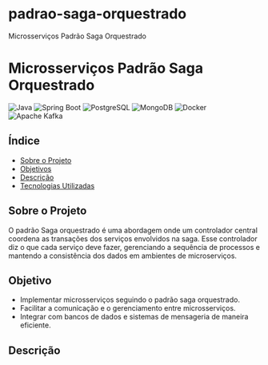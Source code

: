 # padrao-saga-orquestrado
Microsserviços Padrão Saga Orquestrado

# Microsserviços Padrão Saga Orquestrado

![Java](https://img.shields.io/badge/Java-ED8B00?style=for-the-badge&logo=java&logoColor=white)
![Spring Boot](https://img.shields.io/badge/Spring%20Boot-6DB33F?style=for-the-badge&logo=spring-boot&logoColor=white)
![PostgreSQL](https://img.shields.io/badge/postgresql-4169E1?style=for-the-badge&logo=postgresql&logoColor=blue&color=%23f6f7f8)
![MongoDB](https://img.shields.io/badge/-MongoDB-13aa52?style=for-the-badge&logo=mongodb&logoColor=white)
![Docker](https://img.shields.io/badge/docker-2496ED?style=for-the-badge&logo=docker&logoColor=white)
![Apache Kafka](https://img.shields.io/badge/Apache_Kafka-231F20?style=for-the-badge&logo=apache-kafka&logoColor=white)

## Índice
- [Sobre o Projeto](#sobre-o-projeto)
- [Objetivos](#Objetivo)
- [Descrição](#Descrição)
- [Tecnologias Utilizadas](#tecnologias-utilizadas)


## Sobre o Projeto
   O padrão Saga orquestrado é uma abordagem onde um controlador central coordena as transações dos serviços envolvidos na saga. Esse controlador diz o que cada serviço deve fazer, gerenciando a sequência de processos e 
   mantendo a consistência dos dados em ambientes de microserviços.

## Objetivo
- Implementar microsserviços seguindo o padrão saga orquestrado.
- Facilitar a comunicação e o gerenciamento entre microsserviços.
- Integrar com bancos de dados e sistemas de mensageria de maneira eficiente.

## Descrição
  
